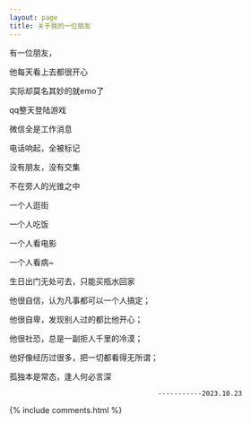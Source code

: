 ```yaml
---
layout: page
title: 关于我的一位朋友
---
```


有一位朋友，

他每天看上去都很开心

实际却莫名其妙的就emo了

qq整天登陆游戏

微信全是工作消息

电话响起，全被标记

没有朋友，没有交集

不在旁人的光锥之中

一个人逛街

一个人吃饭

一个人看电影

一个人看病~

生日出门无处可去，只能买瓶水回家

他很自信，认为凡事都可以一个人搞定；

他很自卑，发现别人过的都比他开心；

他很社恐，总是一副拒人千里的冷漠；

他好像经历过很多，把一切都看得无所谓；

孤独本是常态，逢人何必言深

                                         -----------2023.10.23





{% include comments.html %}

